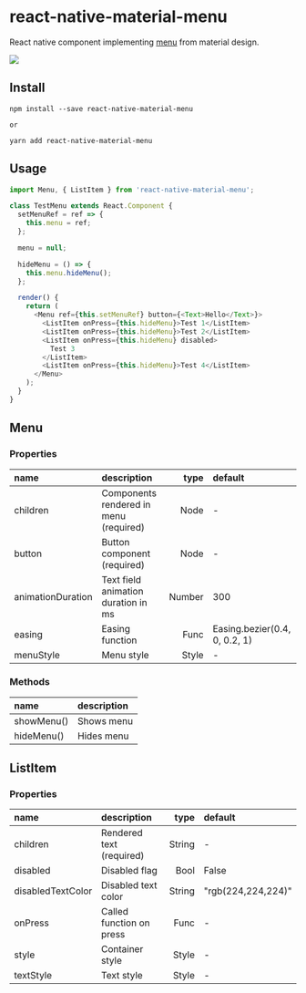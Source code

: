# react-native-material-menu

React native component implementing [menu](https://material.io/guidelines/components/menus.html) from material design.

<img src="https://media.giphy.com/media/3o7aD5aOoEQ8Wy10FW/giphy.gif" />

## Install

```
npm install --save react-native-material-menu

or

yarn add react-native-material-menu
```


## Usage

```javascript
import Menu, { ListItem } from 'react-native-material-menu';

class TestMenu extends React.Component {
  setMenuRef = ref => {
    this.menu = ref;
  };

  menu = null;

  hideMenu = () => {
    this.menu.hideMenu();
  };

  render() {
    return (
      <Menu ref={this.setMenuRef} button={<Text>Hello</Text>}>
        <ListItem onPress={this.hideMenu}>Test 1</ListItem>
        <ListItem onPress={this.hideMenu}>Test 2</ListItem>
        <ListItem onPress={this.hideMenu} disabled>
          Test 3
        </ListItem>
        <ListItem onPress={this.hideMenu}>Test 4</ListItem>
      </Menu>
    );
  }
}
```


## Menu

### Properties


 name              | description                                   | type     | default
:----------------- |:--------------------------------------------- | --------:|:------------------
 children          | Components rendered in menu (required)        |   Node   | -
 button            | Button component (required)                   |   Node   | -
 animationDuration | Text field animation duration in ms           |   Number | 300
 easing            | Easing function                               |   Func   | Easing.bezier(0.4, 0, 0.2, 1)
 menuStyle         | Menu style                                    |   Style  | -


### Methods

 name            | description
:--------------- |:------------------------------
 showMenu()      | Shows menu
 hideMenu()      | Hides menu

## ListItem

### Properties

 name              | description                          | type       | default
:----------------- |:------------------------------------ | ----------:|:------------------
 children          | Rendered text (required)             |   String   | -
 disabled          | Disabled flag                        |   Bool     | False
 disabledTextColor | Disabled text color                  |   String   | "rgb(224,224,224)"
 onPress           | Called function on press             |   Func     | -
 style             | Container style                      |   Style    | -
 textStyle         | Text style                           |   Style    | -

